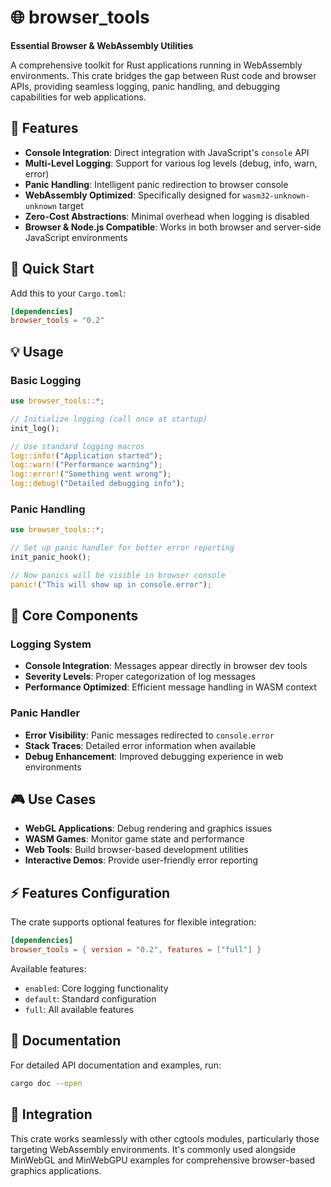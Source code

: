 # 🌐 browser_tools

**Essential Browser & WebAssembly Utilities**

A comprehensive toolkit for Rust applications running in WebAssembly environments. This crate bridges the gap between Rust code and browser APIs, providing seamless logging, panic handling, and debugging capabilities for web applications.

## 🎯 Features

- **Console Integration**: Direct integration with JavaScript's `console` API
- **Multi-Level Logging**: Support for various log levels (debug, info, warn, error)
- **Panic Handling**: Intelligent panic redirection to browser console
- **WebAssembly Optimized**: Specifically designed for `wasm32-unknown-unknown` target
- **Zero-Cost Abstractions**: Minimal overhead when logging is disabled
- **Browser & Node.js Compatible**: Works in both browser and server-side JavaScript environments

## 🚀 Quick Start

Add this to your `Cargo.toml`:

```toml
[dependencies]
browser_tools = "0.2"
```

## 💡 Usage

### Basic Logging

```rust
use browser_tools::*;

// Initialize logging (call once at startup)
init_log();

// Use standard logging macros
log::info!("Application started");
log::warn!("Performance warning");
log::error!("Something went wrong");
log::debug!("Detailed debugging info");
```

### Panic Handling

```rust
use browser_tools::*;

// Set up panic handler for better error reporting
init_panic_hook();

// Now panics will be visible in browser console
panic!("This will show up in console.error");
```

## 🔧 Core Components

### Logging System
- **Console Integration**: Messages appear directly in browser dev tools
- **Severity Levels**: Proper categorization of log messages
- **Performance Optimized**: Efficient message handling in WASM context

### Panic Handler
- **Error Visibility**: Panic messages redirected to `console.error`
- **Stack Traces**: Detailed error information when available
- **Debug Enhancement**: Improved debugging experience in web environments

## 🎮 Use Cases

- **WebGL Applications**: Debug rendering and graphics issues
- **WASM Games**: Monitor game state and performance
- **Web Tools**: Build browser-based development utilities
- **Interactive Demos**: Provide user-friendly error reporting

## ⚡ Features Configuration

The crate supports optional features for flexible integration:

```toml
[dependencies]
browser_tools = { version = "0.2", features = ["full"] }
```

Available features:
- `enabled`: Core logging functionality
- `default`: Standard configuration
- `full`: All available features

## 📖 Documentation

For detailed API documentation and examples, run:

```bash
cargo doc --open
```

## 🔗 Integration

This crate works seamlessly with other cgtools modules, particularly those targeting WebAssembly environments. It's commonly used alongside MinWebGL and MinWebGPU examples for comprehensive browser-based graphics applications.
